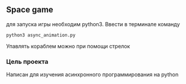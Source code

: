 ## Space game

для запуска игры необходим python3. Ввести в терминале команду 

```
python3 async_animation.py
```

Упавлять кораблем можно при помощи стрелок

### Цель проекта
Написан для изучения асинхронного программирования на python
